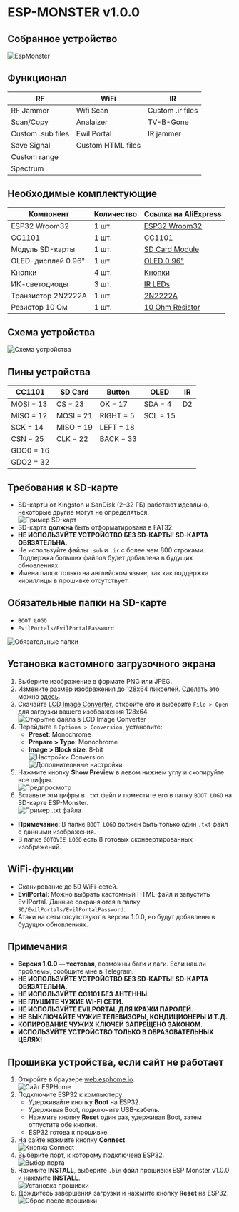 # ESP-MONSTER v1.0.0

## Собранное устройство
![EspMonster](https://github.com/deautherrr/ESPMONSTER-v1.0.0/raw/main/imagess/EspMonster.png)

## Функционал
| RF                          | WiFi                          | IR                          |
|-----------------------------|-------------------------------|-----------------------------|
| RF Jammer                   | Wifi Scan                     | Custom .ir files            |
| Scan/Copy                   | Analaizer                     | TV-B-Gone                   |
| Custom .sub files           | Ewil Portal                   | IR jammer                   |
| Save Signal                 | Custom HTML files             |                             |
| Custom range                |                               |                             |
| Spectrum                    |                               |                             |

## Необходимые комплектующие
| Компонент         | Количество | Ссылка на AliExpress                       |
|--------------------|------------|--------------------------------------------|
| ESP32 Wroom32      | 1 шт.      | [ESP32 Wroom32](https://aliexpress.ru/item/1005006826620736.html?sku_id=12000038429026888&spm=a2g2w.productlist.search_results.7.400a50fex56dp1) |
| CC1101             | 1 шт.      | [CC1101](https://aliexpress.ru/item/1005009185963141.html?sku_id=12000048230847372&spm=a2g2w.productlist.search_results.7.58f3562929ou2f) |
| Модуль SD-карты    | 1 шт.      | [SD Card Module](https://aliexpress.ru/item/1005006906986536.html?sku_id=12000038679692908&spm=a2g2w.productlist.search_results.1.32be21816nuSIL) |
| OLED-дисплей 0.96" | 1 шт.      | [OLED 0.96"](https://aliexpress.ru/item/1005006085392157.html?sku_id=12000035661592565&spm=a2g2w.productlist.search_results.0.d1532e96wuWLYd) |
| Кнопки             | 4 шт.      | [Кнопки](https://aliexpress.ru/item/1005006046180384.html?sku_id=12000035472972530&spm=a2g2w.productlist.search_results.0.36ea72eb7ejMDB) |
| ИК-светодиоды      | 3 шт.      | [IR LEDs](https://aliexpress.ru/item/1005003731923204.html?sku_id=12000026967708943&spm=a2g2w.productlist.search_results.8.6fb12a80Hy4Qg8) |
| Транзистор 2N2222A | 1 шт.      | [2N2222A](https://aliexpress.ru/item/1005009069169351.html?sku_id=12000047803537849&spm=a2g2w.productlist.search_results.0.45507f50LYswrn) |
| Резистор 10 Ом     | 1 шт.      | [10 Ohm Resistor](https://aliexpress.ru/item/1005009177180559.html?sku_id=12000048205104363&spm=a2g2w.productlist.search_results.10.133b4e5026aVX7) |

## Схема устройства
![Схема устройства](https://github.com/deautherrr/ESPMONSTER-v1.0.0/raw/main/imagess/scheme(1).png)

## Пины устройства
| CC1101 | SD Card | Button | OLED | IR |
|--------|---------|--------|------|----|
| MOSI = 13 | CS = 23 | OK = 17 | SDA = 4 | D2 |
| MISO = 12 | MOSI = 21 | RIGHT = 5 | SCL = 15 | |
| SCK = 14 | MISO = 19 | LEFT = 18 | | |
| CSN = 25 | CLK = 22 | BACK = 33 | | |
| GDO0 = 16 | | | | |
| GDO2 = 32 | | | | |

## Требования к SD-карте
- SD-карты от Kingston и SanDisk (2–32 ГБ) работают идеально, некоторые другие могут не определяться.  
  ![Пример SD-карт](https://github.com/deautherrr/ESPMONSTER-v1.0.0/raw/main/imagess/photo1.png)
- SD-карта **должна** быть отформатирована в FAT32.
- **НЕ ИСПОЛЬЗУЙТЕ УСТРОЙСТВО БЕЗ SD-КАРТЫ! SD-КАРТА ОБЯЗАТЕЛЬНА.**
- Не используйте файлы `.sub` и `.ir` с более чем 800 строками. Поддержка больших файлов будет добавлена в будущих обновлениях.
- Имена папок только на английском языке, так как поддержка кириллицы в прошивке отсутствует.

## Обязательные папки на SD-карте
- `BOOT LOGO`
- `EvilPortals/EvilPortalPassword`

![Обязательные папки](https://github.com/deautherrr/ESPMONSTER-v1.0.0/raw/main/imagess/photo6.png)

## Установка кастомного загрузочного экрана
1. Выберите изображение в формате PNG или JPEG.
2. Измените размер изображения до 128x64 пикселей. Сделать это можно [здесь](https://www.iloveimg.com/ru/resize-image).
3. Скачайте [LCD Image Converter](https://sourceforge.net/projects/lcd-image-converter/), откройте его и выберите `File > Open` для загрузки вашего изображения 128x64.  
   ![Открытие файла в LCD Image Converter](https://github.com/deautherrr/ESPMONSTER-v1.0.0/raw/main/imagess/photo2.png)
4. Перейдите в `Options > Conversion`, установите:
   - **Preset**: Monochrome
   - **Prepare > Type**: Monochrome
   - **Image > Block size**: 8-bit  
   ![Настройки Conversion](https://github.com/deautherrr/ESPMONSTER-v1.0.0/raw/main/imagess/photo3.png)  
   ![Дополнительные настройки](https://github.com/deautherrr/ESPMONSTER-v1.0.0/raw/main/imagess/photo4.png)
5. Нажмите кнопку **Show Preview** в левом нижнем углу и скопируйте все цифры.  
   ![Предпросмотр](https://github.com/deautherrr/ESPMONSTER-v1.0.0/raw/main/imagess/photo5.png)
6. Вставьте эти цифры в `.txt` файл и поместите его в папку `BOOT LOGO` на SD-карте ESP-Monster.  
   ![Пример .txt файла](https://github.com/deautherrr/ESPMONSTER-v1.0.0/raw/main/imagess/photo7.png)

- **Примечание**: В папке `BOOT LOGO` должен быть только один `.txt` файл с данными изображения.
- В папке `GOTOVIE LOGO` есть 8 готовых сконвертированных изображений.

## WiFi-функции
- Сканирование до 50 WiFi-сетей.
- **EvilPortal**: Можно выбрать кастомный HTML-файл и запустить EvilPortal. Данные сохраняются в папку `SD/EvilPortals/EvilPortalPassword`.
- Атаки на сети отсутствуют в версии 1.0.0, но будут добавлены в будущих обновлениях.

## Примечания
- **Версия 1.0.0 — тестовая**, возможны баги и лаги. Если нашли проблемы, сообщите мне в Telegram.
- **НЕ ИСПОЛЬЗУЙТЕ УСТРОЙСТВО БЕЗ SD-КАРТЫ! SD-КАРТА ОБЯЗАТЕЛЬНА.**
- **НЕ ИСПОЛЬЗУЙТЕ CC1101 БЕЗ АНТЕННЫ.**
- **НЕ ГЛУШИТЕ ЧУЖИЕ WI-FI СЕТИ.**
- **НЕ ИСПОЛЬЗУЙТЕ EVILPORTAL ДЛЯ КРАЖИ ПАРОЛЕЙ.**
- **НЕ ВЫКЛЮЧАЙТЕ ЧУЖИЕ ТЕЛЕВИЗОРЫ, КОНДИЦИОНЕРЫ И Т.Д.**
- **КОПИРОВАНИЕ ЧУЖИХ КЛЮЧЕЙ ЗАПРЕЩЕНО ЗАКОНОМ.**
- **ИСПОЛЬЗУЙТЕ УСТРОЙСТВО ТОЛЬКО В ОБРАЗОВАТЕЛЬНЫХ ЦЕЛЯХ!**

## Прошивка устройства, если сайт не работает
1. Откройте в браузере [web.esphome.io](https://web.esphome.io).  
   ![Сайт ESPHome](https://github.com/deautherrr/ESPMONSTER-v1.0.0/raw/main/imagess/photo8.png)
2. Подключите ESP32 к компьютеру:
   - Удерживайте кнопку **Boot** на ESP32.
   - Удерживая Boot, подключите USB-кабель.
   - Нажмите кнопку **Reset** один раз, удерживая Boot, затем отпустите обе кнопки.
   - ESP32 готова к прошивке.
3. На сайте нажмите кнопку **Connect**.  
   ![Кнопка Connect](https://github.com/deautherrr/ESPMONSTER-v1.0.0/raw/main/imagess/photo9.png)
4. Выберите порт, к которому подключена ESP32.  
   ![Выбор порта](https://github.com/deautherrr/ESPMONSTER-v1.0.0/raw/main/imagess/photo10.png)
5. Нажмите **INSTALL**, выберите `.bin` файл прошивки ESP Monster v1.0.0 и нажмите **INSTALL**.  
   ![Установка прошивки](https://github.com/deautherrr/ESPMONSTER-v1.0.0/raw/main/imagess/photo11.png)
6. Дождитесь завершения загрузки и нажмите кнопку **Reset** на ESP32.  
   ![Сброс после прошивки](https://github.com/deautherrr/ESPMONSTER-v1.0.0/raw/main/imagess/photo12.png)
